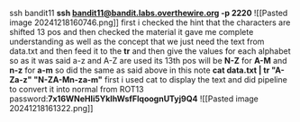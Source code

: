 ssh bandit11
**ssh bandit11@bandit.labs.overthewire.org -p 2220**
![[Pasted image 20241218160746.png]]
first i checked the hint that the characters are shifted 13 pos and then checked the material
it gave me complete understanding as well as the concept that we just need the text from data.txt and then feed it to the **tr** and then give the values for each alphabet
so as it was said a-z and A-Z are used its 13th pos will be 
**N-Z** for **A-M** and **n-z** for **a-m**
so did the same as said above in this note
**cat data.txt | tr "A-Za-z" "N-ZA-Mn-za-m"**
first i used cat to display the text and did pipeline to convert it into normal from ROT13
password:**7x16WNeHIi5YkIhWsfFIqoognUTyj9Q4**
![[Pasted image 20241218161322.png]]